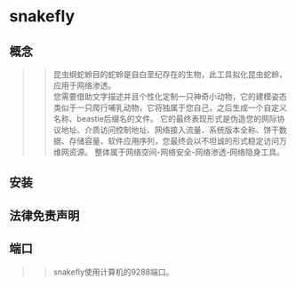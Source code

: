 # snakefly
## 概念
>>昆虫纲蛇蛉目的蛇蛉是自白垩纪存在的生物，此工具拟化昆虫蛇蛉，应用于网络渗透。</br>
>>您需要借助文字描述并且个性化定制一只神奇小动物，它的建模姿态类似于一只爬行哺乳动物，它将独属于您自己，之后生成一个自定义名称、beastie后缀名的文件。
>>它的最终表现形式是伪造您的网际协议地址、介质访问控制地址、网络接入流量、系统版本全称、饼干数据、存储容量、软件应用序列，您最终会以不坦诚的形式稳定访问万维网资源。
>>整体属于网络空间-网络安全-网络渗透-网络隐身工具。</br>
## 安装
## 法律免责声明
## 端口
>>snakefly使用计算机的9288端口。</br>
